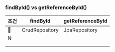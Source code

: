 ### findById() vs getReferenceById()


| 조건  | findById       | getReferenceById |
| --- | -------------- | ---------------- |
|    | CrudRepository | JpaRepository    |
| N   |                |                  |
|     |                |                  |
|     |                |                  |
